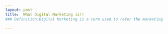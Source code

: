 ```yaml
---
layout: post
title:  What Digital Marketing is!!
### Definition:Digital Marketing is a term used to refer the marketing of products and services using digital technologies, mainly on Internetand also involves different scenarios and mobile phones.

---
```

